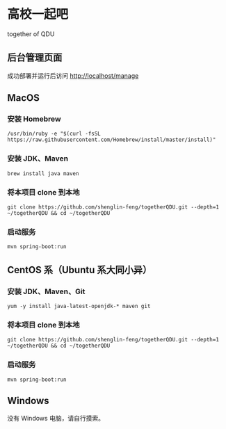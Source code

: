 # 高校一起吧

together of QDU

## 后台管理页面

成功部署并运行后访问 <http://localhost/manage>

## MacOS

### 安装 Homebrew

`/usr/bin/ruby -e "$(curl -fsSL https://raw.githubusercontent.com/Homebrew/install/master/install)"`

### 安装 JDK、Maven

`brew install java maven`

### 将本项目 clone 到本地

`git clone https://github.com/shenglin-feng/togetherQDU.git --depth=1 ~/togetherQDU && cd ~/togetherQDU`

### 启动服务

`mvn spring-boot:run`

## CentOS 系（Ubuntu 系大同小异）

### 安装 JDK、Maven、Git

`yum -y install java-latest-openjdk-* maven git`

### 将本项目 clone 到本地

`git clone https://github.com/shenglin-feng/togetherQDU.git --depth=1 ~/togetherQDU && cd ~/togetherQDU`

### 启动服务

`mvn spring-boot:run`

## Windows

没有 Windows 电脑，请自行摸索。
